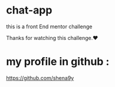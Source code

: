 # chat-app
this is a front End mentor challenge 

Thanks for watching this challenge.❤

# my profile in github :
https://github.com/shena9y
